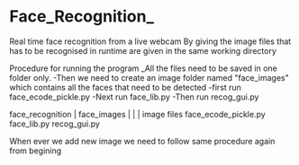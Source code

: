 # Face_Recognition_
Real time face recognition from a live webcam 
By giving the image files that has to be recognised in runtime are
given in the same working directory



Procedure for running the program
_All the files need to be saved in one folder only.
-Then we need to create an image folder named "face_images" which contains all the faces that need to be detected 
-first run face_ecode_pickle.py
-Next run face_lib.py
-Then run recog_gui.py

face_recognition
    |
    face_images
    |    |
    |   image files
    face_ecode_pickle.py
    face_lib.py
    recog_gui.py


When ever we add new image we need to follow same procedure again from begining    



